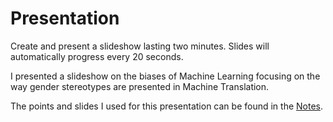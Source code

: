 # Presentation

Create and present a slideshow lasting two minutes. Slides will automatically progress every 20 seconds. 

I presented a slideshow on the biases of Machine Learning focusing on the way gender stereotypes are presented in Machine Translation.

The points and slides I used for this presentation can be found in the [Notes](/Presentation/Notes.md).
